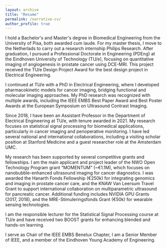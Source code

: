 ```yaml
---
layout: archive
title: "Resume"
permalink: /narrative-cv/
author_profile: true
---
```



I hold a Bachelor's and Master's degree in Biomedical Engineering from the University of Pisa, both awarded cum laude. For my master thesis, I move to the Netherlads to carry out a research internship Philips Research. After graduation, I pursued a Professional Doctorate in Engineering (PDEng) at the Eindhoven University of Technology (TU/e), focusing on quantitative imaging of angiogenesis in prostate cancer using DCE-MRI. This project received the TU/e Design Project Award for the best design project in Electrical Engineering.

I continued at TU/e with a PhD in Electrical Engineering, where I developed pharmacokinetic models for cancer imaging, bridging functional and molecular imaging approaches. My PhD research was recognized with multiple awards, including the IEEE EMBS Best Paper Award and Best Poster Awards at the European Symposium on Ultrasound Contrast Imaging.

Since 2018, I have been an Assistant Professor in the Department of Electrical Engineering at TU/e, with tenure awarded in 2021. My research focuses on statistical signal processing for biomedical applications, particularly in cancer imaging and perioperative monitoring. I have led several national and international collaborations, including a visiting scholar position at Stanford Medicine and a guest researcher role at the Amsterdam UMC.

My research has been supported by several competitive grants and fellowships. I am the main applicant and project leader of the NWO Open Technology Program grant “MOMENTUM” (~€1.1M), which focuses on nanobubble-enhanced ultrasound imaging for cancer diagnostics. I was awarded the Hanarth Fonds Fellowship (€250k) for integrating genomics and imaging in prostate cancer care, and the KNAW Van Leersum Travel Grant to support international collaboration on multiparametric ultrasound for pancreatic cancer. Additional funding includes NVIDIA GPU Grants (2017, 2018), and the MRE-Stimuleringsfonds Grant (€50k) for wearable sensing technologies.

I am the responsible lecturer for the Statistical Signal Processing course at TU/e and have received two BOOST grants for enhancing blended and hands-on learning.

I serve as Chair of the IEEE EMBS Benelux Chapter, I am a Senior Member of IEEE, and a member of the Eindhoven Young Academy of Engineering.